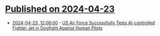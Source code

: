 # [Published on 2024-04-23](index.md)

* [2024-04-23, 12:06:00](https://soylentnews.org/article.pl?sid=24/04/22/085240&from=rss) - [US Air Force Successfully Tests AI-controlled Fighter Jet in Dogfight Against Human Pilots](https://soylentnews.org/article.pl?sid=24/04/22/085240&from=rss)
